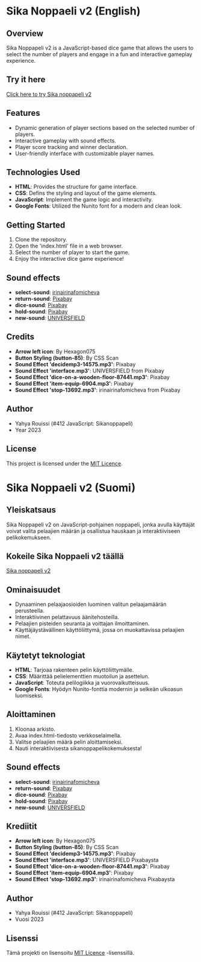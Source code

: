 # Sika Noppaeli v2 (English)

## Overview

Sika Noppapeli v2 is a JavaScript-based dice game that allows the users to select the number of players and engage in a fun and interactive gameplay experience.

## Try it here

[Click here to try Sika noppapeli v2](yaro101.github.io/Sikanoppapeli-v2/)

## Features

- Dynamic generation of player sections based on the selected number of players.
- Interactive gameplay with sound effects.
- Player score tracking and winner declaration.
- User-friendly interface with customizable player names.

## Technologies Used

- **HTML**: Provides the structure for game interface.
- **CSS**: Defins the styling and layout of the game elements.
- **JavaScript**: Implement the game logic and interactivity.
- **Google Fonts**: Utilized the Nunito font for a modern and clean look.

## Getting Started

1. Clone the repository.
2. Open the 'index.html' file in a web browser.
3. Select the number of player to start the game.
4. Enjoy the interactive dice game experience!

## Sound effects

- **select-sound**: [irinairinafomicheva](https://pixabay.com/users/irinairinafomicheva-25140203/)
- **return-sound**: [Pixabay](https://pixabay.com/)
- **dice-sound**: [Pixabay](https://pixabay.com/)
- **hold-sound**: [Pixabay](https://pixabay.com/)
- **new-sound**: [UNIVERSFIELD](https://pixabay.com/users/universfield-28281460/)

## Credits

- **Arrow left icon**: By Hexagon075
- **Button Styling (button-85)**: By CSS Scan
- **Sound Effect 'decidemp3-14575.mp3'**: Pixabay
- **Sound Effect 'interface.mp3'**: UNIVERSFIELD from Pixabay
- **Sound Effect 'dice-on-a-wooden-floor-87441.mp3'**: Pixabay
- **Sound Effect 'item-equip-6904.mp3'**: Pixabay
- **Sound Effect 'stop-13692.mp3'**: irinairinafomicheva from Pixabay

## Author

- Yahya Rouissi (#412 JavaScript: Sikanoppapeli)
- Year 2023

## License

This project is licensed under the [MIT Licence](LICENSE).

# Sika Noppaeli v2 (Suomi)

## Yleiskatsaus

Sika Noppapeli v2 on JavaScript-pohjainen noppapeli, jonka avulla käyttäjät voivat valita pelaajien määrän ja osallistua hauskaan ja interaktiiviseen pelikokemukseen.

## Kokeile Sika Noppaeli v2 täällä

[Sika noppapeli v2](yaro101.github.io/Sikanoppapeli-v2/)

## Ominaisuudet

- Dynaaminen pelaajaosioiden luominen valitun pelaajamäärän perusteella.
- Interaktiivinen pelattavuus äänitehosteilla.
- Pelaajien pisteiden seuranta ja voittajan ilmoittaminen.
- Käyttäjäystävällinen käyttöliittymä, jossa on muokattavissa pelaajien nimet.

## Käytetyt teknologiat

- **HTML**: Tarjoaa rakenteen pelin käyttöliittymälle.
- **CSS**: Määrittää pelielementtien muotoilun ja asettelun.
- **JavaScript**: Toteuta pelilogiikka ja vuorovaikutteisuus.
- **Google Fonts**: Hyödyn Nunito-fonttia modernin ja selkeän ulkoasun luomiseksi.

## Aloittaminen

1. Kloonaa arkisto.
2. Avaa index.html-tiedosto verkkoselaimella.
3. Valitse pelaajien määrä pelin aloittamiseksi.
4. Nauti interaktiivisesta sikanoppapelikokemuksesta!

## Sound effects

- **select-sound**: [irinairinafomicheva](https://pixabay.com/users/irinairinafomicheva-25140203/)
- **return-sound**: [Pixabay](https://pixabay.com/)
- **dice-sound**: [Pixabay](https://pixabay.com/)
- **hold-sound**: [Pixabay](https://pixabay.com/)
- **new-sound**: [UNIVERSFIELD](https://pixabay.com/users/universfield-28281460/)

## Krediitit

- **Arrow left icon**: By Hexagon075
- **Button Styling (button-85)**: By CSS Scan
- **Sound Effect 'decidemp3-14575.mp3'**: Pixabay
- **Sound Effect 'interface.mp3'**: UNIVERSFIELD Pixabaysta
- **Sound Effect 'dice-on-a-wooden-floor-87441.mp3'**: Pixabay
- **Sound Effect 'item-equip-6904.mp3'**: Pixabay
- **Sound Effect 'stop-13692.mp3'**: irinairinafomicheva Pixabaysta

## Author

- Yahya Rouissi (#412 JavaScript: Sikanoppapeli)
- Vuosi 2023

## Lisenssi

Tämä projekti on lisensoitu [MIT Licence](LICENSE) -lisenssillä.
